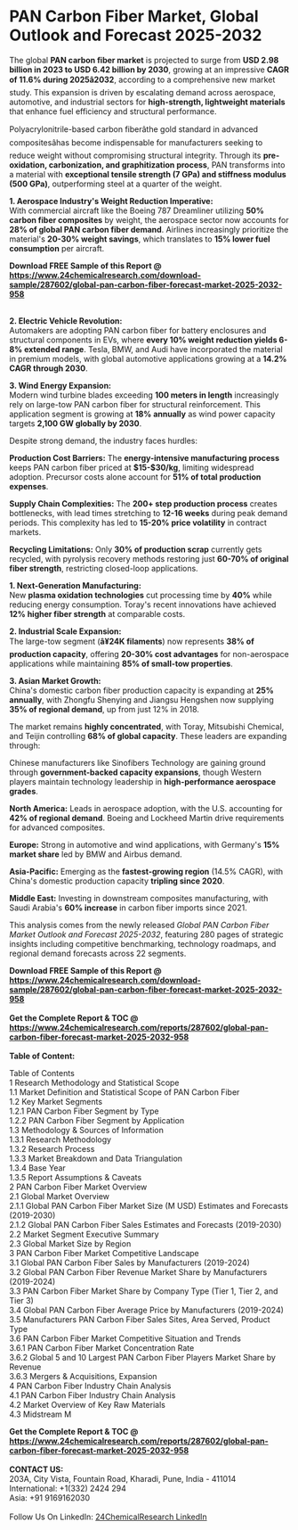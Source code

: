 <h1>PAN Carbon Fiber Market, Global Outlook and Forecast 2025-2032</h1><p>The global <strong>PAN carbon fiber market</strong> is projected to surge from <strong>USD 2.98 billion in 2023 to USD 6.42 billion by 2030</strong>, growing at an impressive <strong>CAGR of 11.6% during 2025â2032</strong>, according to a comprehensive new market study. This expansion is driven by escalating demand across aerospace, automotive, and industrial sectors for <strong>high-strength, lightweight materials</strong> that enhance fuel efficiency and structural performance.</p><p>Polyacrylonitrile-based carbon fiberâthe gold standard in advanced compositesâhas become indispensable for manufacturers seeking to reduce weight without compromising structural integrity. Through its <strong>pre-oxidation, carbonization, and graphitization process</strong>, PAN transforms into a material with <strong>exceptional tensile strength (7 GPa) and stiffness modulus (500 GPa)</strong>, outperforming steel at a quarter of the weight.</p><p><strong>1. Aerospace Industry's Weight Reduction Imperative:</strong><br>
With commercial aircraft like the Boeing 787 Dreamliner utilizing <strong>50% carbon fiber composites</strong> by weight, the aerospace sector now accounts for <strong>28% of global PAN carbon fiber demand</strong>. Airlines increasingly prioritize the material's <strong>20-30% weight savings</strong>, which translates to <strong>15% lower fuel consumption</strong> per aircraft.</p><div><b>Download FREE Sample of this Report @ 
            <a href="https://www.24chemicalresearch.com/download-sample/287602/global-pan-carbon-fiber-forecast-market-2025-2032-958">
            https://www.24chemicalresearch.com/download-sample/287602/global-pan-carbon-fiber-forecast-market-2025-2032-958</a></b></div><br><p><strong>2. Electric Vehicle Revolution:</strong><br>
Automakers are adopting PAN carbon fiber for battery enclosures and structural components in EVs, where <strong>every 10% weight reduction yields 6-8% extended range</strong>. Tesla, BMW, and Audi have incorporated the material in premium models, with global automotive applications growing at a <strong>14.2% CAGR through 2030</strong>.</p><p><strong>3. Wind Energy Expansion:</strong><br>
Modern wind turbine blades exceeding <strong>100 meters in length</strong> increasingly rely on large-tow PAN carbon fiber for structural reinforcement. This application segment is growing at <strong>18% annually</strong> as wind power capacity targets <strong>2,100 GW globally by 2030</strong>.</p><p>Despite strong demand, the industry faces hurdles:</p><p><strong>Production Cost Barriers:</strong> The <strong>energy-intensive manufacturing process</strong> keeps PAN carbon fiber priced at <strong>$15-$30/kg</strong>, limiting widespread adoption. Precursor costs alone account for <strong>51% of total production expenses</strong>.</p><p><strong>Supply Chain Complexities:</strong> The <strong>200+ step production process</strong> creates bottlenecks, with lead times stretching to <strong>12-16 weeks</strong> during peak demand periods. This complexity has led to <strong>15-20% price volatility</strong> in contract markets.</p><p><strong>Recycling Limitations:</strong> Only <strong>30% of production scrap</strong> currently gets recycled, with pyrolysis recovery methods restoring just <strong>60-70% of original fiber strength</strong>, restricting closed-loop applications.</p><p><strong>1. Next-Generation Manufacturing:</strong><br>
New <strong>plasma oxidation technologies</strong> cut processing time by <strong>40%</strong> while reducing energy consumption. Toray's recent innovations have achieved <strong>12% higher fiber strength</strong> at comparable costs.</p><p><strong>2. Industrial Scale Expansion:</strong><br>
The large-tow segment (<strong>â¥24K filaments</strong>) now represents <strong>38% of production capacity</strong>, offering <strong>20-30% cost advantages</strong> for non-aerospace applications while maintaining <strong>85% of small-tow properties</strong>.</p><p><strong>3. Asian Market Growth:</strong><br>
China's domestic carbon fiber production capacity is expanding at <strong>25% annually</strong>, with Zhongfu Shenying and Jiangsu Hengshen now supplying <strong>35% of regional demand</strong>, up from just 12% in 2018.</p><p>The market remains <strong>highly concentrated</strong>, with Toray, Mitsubishi Chemical, and Teijin controlling <strong>68% of global capacity</strong>. These leaders are expanding through:</p><p>Chinese manufacturers like Sinofibers Technology are gaining ground through <strong>government-backed capacity expansions</strong>, though Western players maintain technology leadership in <strong>high-performance aerospace grades</strong>.</p><p><strong>North America:</strong> Leads in aerospace adoption, with the U.S. accounting for <strong>42% of regional demand</strong>. Boeing and Lockheed Martin drive requirements for advanced composites.</p><p><strong>Europe:</strong> Strong in automotive and wind applications, with Germany's <strong>15% market share</strong> led by BMW and Airbus demand.</p><p><strong>Asia-Pacific:</strong> Emerging as the <strong>fastest-growing region</strong> (14.5% CAGR), with China's domestic production capacity <strong>tripling since 2020</strong>.</p><p><strong>Middle East:</strong> Investing in downstream composites manufacturing, with Saudi Arabia's <strong>60% increase</strong> in carbon fiber imports since 2021.</p><p>This analysis comes from the newly released <em>Global PAN Carbon Fiber Market Outlook and Forecast 2025-2032</em>, featuring 280 pages of strategic insights including competitive benchmarking, technology roadmaps, and regional demand forecasts across 22 segments.</p><div><b>Download FREE Sample of this Report @ 
            <a href="https://www.24chemicalresearch.com/download-sample/287602/global-pan-carbon-fiber-forecast-market-2025-2032-958">
            https://www.24chemicalresearch.com/download-sample/287602/global-pan-carbon-fiber-forecast-market-2025-2032-958</a></b></div><br><div><b>Get the Complete Report & TOC @ 
            <a href="https://www.24chemicalresearch.com/reports/287602/global-pan-carbon-fiber-forecast-market-2025-2032-958">
            https://www.24chemicalresearch.com/reports/287602/global-pan-carbon-fiber-forecast-market-2025-2032-958</a></b></div><br>
            <b>Table of Content:</b><p>Table of Contents<br />
1 Research Methodology and Statistical Scope<br />
1.1 Market Definition and Statistical Scope of PAN Carbon Fiber<br />
1.2 Key Market Segments<br />
1.2.1 PAN Carbon Fiber Segment by Type<br />
1.2.2 PAN Carbon Fiber Segment by Application<br />
1.3 Methodology & Sources of Information<br />
1.3.1 Research Methodology<br />
1.3.2 Research Process<br />
1.3.3 Market Breakdown and Data Triangulation<br />
1.3.4 Base Year<br />
1.3.5 Report Assumptions & Caveats<br />
2 PAN Carbon Fiber Market Overview<br />
2.1 Global Market Overview<br />
2.1.1 Global PAN Carbon Fiber Market Size (M USD) Estimates and Forecasts (2019-2030)<br />
2.1.2 Global PAN Carbon Fiber Sales Estimates and Forecasts (2019-2030)<br />
2.2 Market Segment Executive Summary<br />
2.3 Global Market Size by Region<br />
3 PAN Carbon Fiber Market Competitive Landscape<br />
3.1 Global PAN Carbon Fiber Sales by Manufacturers (2019-2024)<br />
3.2 Global PAN Carbon Fiber Revenue Market Share by Manufacturers (2019-2024)<br />
3.3 PAN Carbon Fiber Market Share by Company Type (Tier 1, Tier 2, and Tier 3)<br />
3.4 Global PAN Carbon Fiber Average Price by Manufacturers (2019-2024)<br />
3.5 Manufacturers PAN Carbon Fiber Sales Sites, Area Served, Product Type<br />
3.6 PAN Carbon Fiber Market Competitive Situation and Trends<br />
3.6.1 PAN Carbon Fiber Market Concentration Rate<br />
3.6.2 Global 5 and 10 Largest PAN Carbon Fiber Players Market Share by Revenue<br />
3.6.3 Mergers & Acquisitions, Expansion<br />
4 PAN Carbon Fiber Industry Chain Analysis<br />
4.1 PAN Carbon Fiber Industry Chain Analysis<br />
4.2 Market Overview of Key Raw Materials<br />
4.3 Midstream M</p><div><b>Get the Complete Report & TOC @ 
            <a href="https://www.24chemicalresearch.com/reports/287602/global-pan-carbon-fiber-forecast-market-2025-2032-958">
            https://www.24chemicalresearch.com/reports/287602/global-pan-carbon-fiber-forecast-market-2025-2032-958</a></b></div><br><b>CONTACT US:</b><br>
            203A, City Vista, Fountain Road, Kharadi, Pune, India - 411014<br>
            International: +1(332) 2424 294<br>
            Asia: +91 9169162030 <br><br>
            Follow Us On LinkedIn: <a href="https://www.linkedin.com/company/24chemicalresearch/">24ChemicalResearch LinkedIn</a>